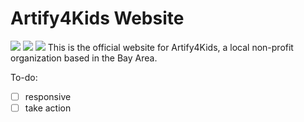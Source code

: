 # Artify4Kids Website

<img src="https://ziadoua.github.io/m3-Markdown-Badges/badges/Svelte/svelte1.svg
">
<img src="https://ziadoua.github.io/m3-Markdown-Badges/badges/TailwindCSS/tailwindcss1.svg">
<img src="https://ziadoua.github.io/m3-Markdown-Badges/badges/Vercel/vercel1.svg">
This is the official website for Artify4Kids, a local non-profit organization based in the Bay Area.

To-do:

- [ ] responsive
- [ ] take action
